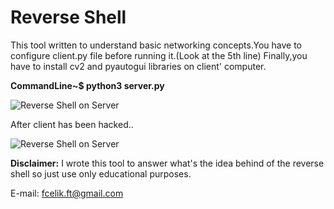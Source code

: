 # Reverse Shell
This tool written to understand basic networking concepts.You have to configure client.py file before running it.(Look at the 5th line)
Finally,you have to install cv2 and pyautogui libraries on client' computer.

**CommandLine~$ python3 server.py**

![Reverse Shell on Server](https://github.com/fatihhcelik/Reverse-Shell/blob/master/screenshot.png)

After client has been hacked..

![Reverse Shell on Server](https://github.com/fatihhcelik/Reverse-Shell/blob/master/screenshot2.png)

**Disclaimer:** I wrote this tool to answer what's the idea behind of the reverse shell so just use only educational purposes.

E-mail: fcelik.ft@gmail.com
